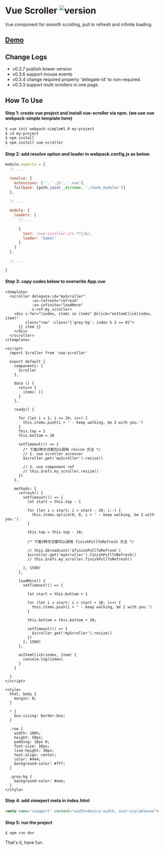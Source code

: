 # Vue Scroller ![version](https://img.shields.io/badge/release-%20v0.3.7%20-green.svg)

Vue component for smooth scrolling, pull to refresh and infinite loading.

## [Demo](https://wangdahoo.github.io/vue-scroller/)

## Change Logs
- v0.3.7
publish bower version
- v0.3.6
support mouse events
- v0.3.4
change required property 'delegate-id' to non-required.
- v0.3.3
support multi scrollers in one page.

## How To Use
#### Step 1: create vue project and install vue-scroller via npm. (we use vue webpack-simple template here)
```bash
$ vue init webpack-simple#1.0 my-project
$ cd my-project
$ npm install
$ npm install vue-scroller
```

#### Step 2: add resolve option and loader in webpack.config.js as below.
```js
module.exports = {
  // ...
  
  resolve: {
    extensions: ['', '.js', '.vue'],
    fallback: [path.join(__dirname, './node_modules')]
  },

  // ...
  
  module: {
    loaders: [
      // ...
      
      {
        test: /vue-scroller.src.*?js$/,
        loader: 'babel'
      }
    ]
  },
  
  // ...

}
```

#### Step 3: copy codes below to overwrite App.vue
```vue
<template>
  <scroller delegate-id="myScroller"
            :on-refresh="refresh"
            :on-infinite="loadMore"
            v-ref:my_scroller>
    <div v-for="(index, item) in items" @click="onItemClick(index, item)"
         class="row" :class="{'grey-bg': index % 2 == 0}">
      {{ item }}
    </div>
  </scroller>
</template>

<script>
  import Scroller from 'vue-scroller'

  export default {
    components: {
      Scroller
    },

    data () {
      return {
        items: []
      }
    },

    ready() {

      for (let i = 1; i <= 20; i++) {
        this.items.push(i + ' - keep walking, be 2 with you.')
      }
      this.top = 1
      this.bottom = 20

      setTimeout(() => {
        /* 下面2种方式都可以调用 resize 方法 */
        // 1. use scroller accessor
        $scroller.get('myScroller').resize()

        // 2. use component ref
        // this.$refs.my_scroller.resize()
      })
    },

    methods: {
      refresh() {
        setTimeout(() => {
          let start = this.top - 1

          for (let i = start; i > start - 10; i--) {
            this.items.splice(0, 0, i + ' - keep walking, be 2 with you.')
          }

          this.top = this.top - 10;

          /* 下面3种方式都可以调用 finishPullToRefresh 方法 */

          // this.$broadcast('$finishPullToRefresh')
          $scroller.get('myScroller').finishPullToRefresh()
          // this.$refs.my_scroller.finishPullToRefresh()

        }, 1500)
      },

      loadMore() {
        setTimeout(() => {

          let start = this.bottom + 1

          for (let i = start; i < start + 10; i++) {
            this.items.push(i + ' - keep walking, be 2 with you.')
          }

          this.bottom = this.bottom + 10;

          setTimeout(() => {
            $scroller.get('myScroller').resize()
          })
        }, 1500)
      },

      onItemClick(index, item) {
        console.log(index)
      }
    }

  }
</script>

<style>
  html, body {
    margin: 0;
  }

  * {
    box-sizing: border-box;
  }

  .row {
    width: 100%;
    height: 50px;
    padding: 10px 0;
    font-size: 16px;
    line-height: 30px;
    text-align: center;
    color: #444;
    background-color: #fff;
  }

  .grey-bg {
    background-color: #eee;
  }
</style>
```

#### Step 4: add viewport meta in index.html
```html
<meta name="viewport" content="width=device-width, user-scalable=no">
```

#### Step 5: run the project
```bash
$ npm run dev
```

That's it, have fun.

